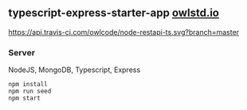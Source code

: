 ## typescript-express-starter-app [owlstd.io](owlstd.io)

https://api.travis-ci.com/owlcode/node-restapi-ts.svg?branch=master

### Server
NodeJS, MongoDB, Typescript, Express
```
npm install
npm run seed
npm start
```
